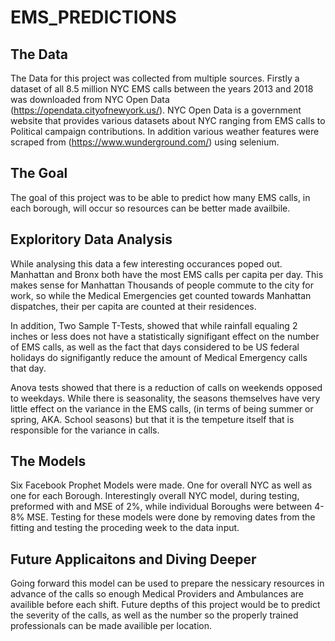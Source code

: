 # EMS_PREDICTIONS

## The Data
The Data for this project was collected from multiple sources. Firstly a dataset of all 8.5 million NYC EMS calls between the years 2013 and 2018 was downloaded from NYC Open Data (https://opendata.cityofnewyork.us/). NYC Open Data is a government website that provides various datasets about NYC ranging from EMS calls to Political campaign contributions. In addition various weather features were scraped from (https://www.wunderground.com/) using selenium. 

## The Goal
The goal of this project was to be able to predict how many EMS calls, in each borough, will occur so resources can be better made availbile.

## Exploritory Data Analysis 
While analysing this data a few interesting occurances poped out. Manhattan and Bronx both have the most EMS calls per capita per day. This makes sense for Manhattan Thousands of people commute to the city for work, so while the Medical Emergencies get counted towards Manhattan dispatches, their per capita are counted at their residences. 


In addition, Two Sample T-Tests, showed that while rainfall equaling 2 inches or less does not have a statistically signifigant effect on the number of EMS calls, as well as the fact that days considered to be US federal holidays do signifigantly reduce the amount of Medical Emergency calls that day.



Anova tests showed that there is a reduction of calls on weekends opposed to weekdays. While there is seasonality, the seasons themselves have very little effect on the variance in the EMS calls, (in terms of being summer or spring, AKA. School seasons) but that it is the tempeture itself that is responsible for the variance in calls. 

## The Models

Six Facebook Prophet Models were made. One for overall NYC as well as one for each Borough. Interestingly overall NYC model, during testing, preformed with and MSE of 2%, while individual Boroughs were between 4-8% MSE. Testing for these models were done by removing dates from the fitting and testing the proceding week to the data input.


## Future Applicaitons and Diving Deeper
Going forward this model can be used to prepare the nessicary resources in advance of the calls so enough Medical Providers and Ambulances are availible before each shift. Future depths of this project would be to predict the severity of the calls, as well as the number so the properly trained professionals can be made availible per location.
